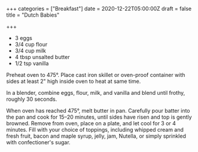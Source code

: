 +++
categories = ["Breakfast"]
date = 2020-12-22T05:00:00Z
draft = false
title = "Dutch Babies"

+++
* 3 eggs
* 3/4 cup flour
* 3/4 cup milk
* 4 tbsp unsalted butter
* 1/2 tsp vanilla

Preheat oven to 475°. Place cast iron skillet or oven-proof container with sides at least 2" high inside oven to heat at same time. 

In a blender, combine eggs, flour, milk, and vanilla and blend until frothy, roughly 30 seconds. 

When oven has reached 475°, melt butter in pan. Carefully pour batter into the pan and cook for 15–20 minutes, until sides have risen and top is gently browned. Remove from oven, place on a plate, and let cool for 3 or 4 minutes. Fill with your choice of toppings, including whipped cream and fresh fruit, bacon and maple syrup, jelly, jam, Nutella, or simply sprinkled with confectioner's sugar.